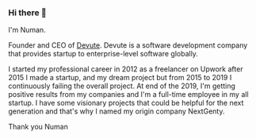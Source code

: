 ### Hi there 👋
I'm Numan.

Founder and CEO of <a href="https://www.devute.com" target="_blank">Devute</a>. Devute is a software development company that provides startup to enterprise-level software globally.


I started my professional career in 2012 as a freelancer on Upwork after 2015 I made a startup, and my dream project but from 2015 to 2019 I continuously failing the overall project. At end of the 2019, I'm getting positive results from my companies and I'm a full-time employee in my all startup. I have some visionary projects that could be helpful for the next generation and that's why I named my origin company NextGenty.

Thank you
Numan
